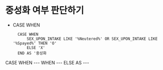 # 중성화 여부 판단하기

- CASE WHEN

        CASE WHEN
            SEX_UPON_INTAKE LIKE '%Neutered%' OR SEX_UPON_INTAKE LIKE '%Spayed%' THEN 'O'
            ELSE 'X'
        END AS '중성화

CASE WHEN --- WHEN --- ELSE AS ---